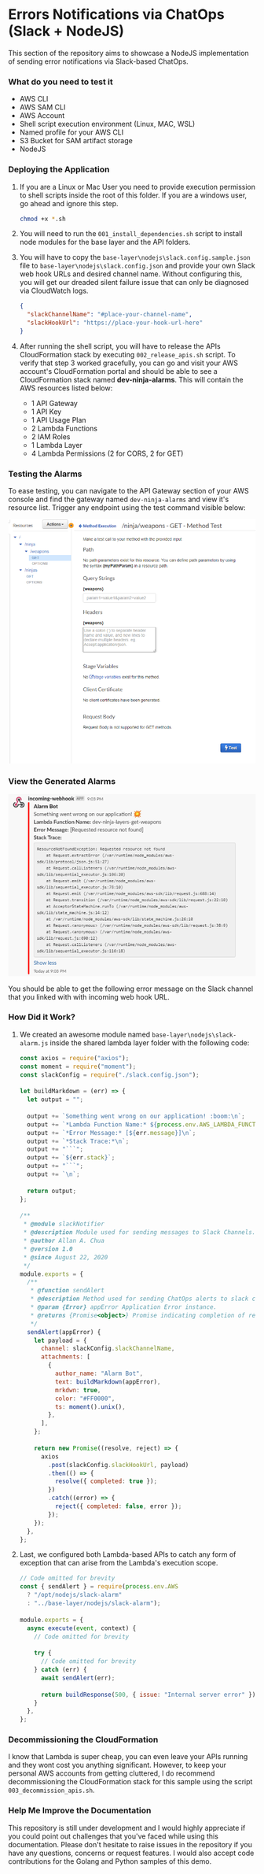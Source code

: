 # Errors Notifications via ChatOps (Slack + NodeJS)

This section of the repository aims to showcase a NodeJS implementation of sending error notifications via Slack-based ChatOps.

### What do you need to test it

- AWS CLI
- AWS SAM CLI
- AWS Account
- Shell script execution environment (Linux, MAC, WSL)
- Named profile for your AWS CLI
- S3 Bucket for SAM artifact storage
- NodeJS

### Deploying the Application

1. If you are a Linux or Mac User you need to provide execution permission to shell scripts inside the root of this folder. If you are a windows user, go ahead and ignore this step.

   ```sh
   chmod +x *.sh
   ```

2. You will need to run the `001_install_dependencies.sh` script to install node modules for the base layer and the API folders.
3. You will have to copy the `base-layer\nodejs\slack.config.sample.json` file to `base-layer\nodejs\slack.config.json` and provide your own Slack web hook URLs and desired channel name. Without configuring this, you will get our dreaded silent failure issue that can only be diagnosed via CloudWatch logs.

   ```json
   {
     "slackChannelName": "#place-your-channel-name",
     "slackHookUrl": "https://place-your-hook-url-here"
   }
   ```

4. After running the shell script, you will have to release the APIs CloudFormation stack by executing `002_release_apis.sh` script. To verify that step 3 worked gracefully, you can go and visit your AWS account's CloudFormation portal and should be able to see a CloudFormation stack named **dev-ninja-alarms**. This will contain the AWS resources listed below:

   - 1 API Gateway
   - 1 API Key
   - 1 API Usage Plan
   - 2 Lambda Functions
   - 2 IAM Roles
   - 1 Lambda Layer
   - 4 Lambda Permissions (2 for CORS, 2 for GET)

### Testing the Alarms

To ease testing, you can navigate to the API Gateway section of your AWS console and find the gateway named `dev-ninja-alarms` and view it's resource list. Trigger any endpoint using the test command visible below:

![Endpoint Test Button](https://github.com/allanchua101/serverless-ninja/blob/master/docs/012-reporting-errors-via-chatops/testing-endpoints.png)

### View the Generated Alarms

![Endpoint Test Button](https://github.com/allanchua101/serverless-ninja/blob/master/docs/012-reporting-errors-via-chatops/slack-alarms-result.png)

You should be able to get the following error message on the Slack channel that you linked with with incoming web hook URL.

### How Did it Work?

1. We created an awesome module named `base-layer\nodejs\slack-alarm.js` inside the shared lambda layer folder with the following code:

   ````js
   const axios = require("axios");
   const moment = require("moment");
   const slackConfig = require("./slack.config.json");

   let buildMarkdown = (err) => {
     let output = "";

     output += `Something went wrong on our application! :boom:\n`;
     output += `*Lambda Function Name:* ${process.env.AWS_LAMBDA_FUNCTION_NAME}\n`;
     output += `*Error Message:* [${err.message}]\n`;
     output += `*Stack Trace:*\n`;
     output += "```";
     output += `${err.stack}`;
     output += "```";
     output += `\n`;

     return output;
   };

   /**
    * @module slackNotifier
    * @description Module used for sending messages to Slack Channels.
    * @author Allan A. Chua
    * @version 1.0
    * @since August 22, 2020
    */
   module.exports = {
     /**
      * @function sendAlert
      * @description Method used for sending ChatOps alerts to slack channel.
      * @param {Error} appError Application Error instance.
      * @returns {Promise<object>} Promise indicating completion of request.
      */
     sendAlert(appError) {
       let payload = {
         channel: slackConfig.slackChannelName,
         attachments: [
           {
             author_name: "Alarm Bot",
             text: buildMarkdown(appError),
             mrkdwn: true,
             color: "#FF0000",
             ts: moment().unix(),
           },
         ],
       };

       return new Promise((resolve, reject) => {
         axios
           .post(slackConfig.slackHookUrl, payload)
           .then(() => {
             resolve({ completed: true });
           })
           .catch((error) => {
             reject({ completed: false, error });
           });
       });
     },
   };
   ````

2. Last, we configured both Lambda-based APIs to catch any form of exception that can arise from the Lambda's execution scope.

   ```js
   // Code omitted for brevity
   const { sendAlert } = require(process.env.AWS
     ? "/opt/nodejs/slack-alarm"
     : "../base-layer/nodejs/slack-alarm");

   module.exports = {
     async execute(event, context) {
       // Code omitted for brevity

       try {
         // Code omitted for brevity
       } catch (err) {
         await sendAlert(err);

         return buildResponse(500, { issue: "Internal server error" });
       }
     },
   };
   ```

### Decommissioning the CloudFormation

I know that Lambda is super cheap, you can even leave your APIs running and they wont cost you anything significant. However, to keep your personal AWS accounts from getting cluttered, I do recommend decommissioning the CloudFormation stack for this sample using the script `003_decommission_apis.sh`.

### Help Me Improve the Documentation

This repository is still under development and I would highly appreciate if you could point out challenges that you've faced while using this documentation. Please don't hesitate to raise issues in the repository if you have any questions, concerns or request features. I would also accept code contributions for the Golang and Python samples of this demo.
